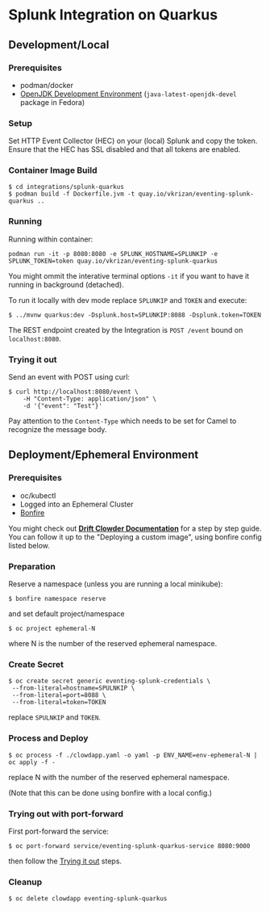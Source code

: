 # Splunk Integration on Quarkus

## Development/Local

### Prerequisites

* podman/docker
* [OpenJDK Development Environment](https://openjdk.java.net/guide/)
  (`java-latest-openjdk-devel` package in Fedora)

### Setup

Set HTTP Event Collector (HEC) on your (local) Splunk and copy the token.
Ensure that the HEC has SSL disabled and that all tokens are enabled.
### Container Image Build

```
$ cd integrations/splunk-quarkus
$ podman build -f Dockerfile.jvm -t quay.io/vkrizan/eventing-splunk-quarkus ..
```

### Running

Running within container:

```
podman run -it -p 8080:8080 -e SPLUNK_HOSTNAME=SPLUNKIP -e SPLUNK_TOKEN=token quay.io/vkrizan/eventing-splunk-quarkus
```

You might ommit the interative terminal options `-it` if you want to have
it running in background (detached).


To run it locally with dev mode replace `SPLUNKIP` and `TOKEN` and execute:

```
$ ../mvnw quarkus:dev -Dsplunk.host=SPLUNKIP:8088 -Dsplunk.token=TOKEN
```

The REST endpoint created by the Integration is
`POST /event` bound on `localhost:8080`.

### Trying it out

Send an event with POST using curl:

```
$ curl http://localhost:8080/event \
    -H "Content-Type: application/json" \
    -d '{"event": "Test"}'
```

Pay attention to the `Content-Type` which needs to be set for Camel
to recognize the message body.

## Deployment/Ephemeral Environment

### Prerequisites

* oc/kubectl
* Logged into an Ephemeral Cluster
* [Bonfire](https://github.com/RedHatInsights/bonfire)

You might check out [**Drift Clowder Documentation**](https://docs.google.com/document/d/1As5TC4WHTrflrt4dt9rRsfAhWsQD_94yNYCy-ucLc0c/edit)
for a step by step guide.
You can follow it up to the "Deploying a custom image", using
bonfire config listed below.

### Preparation

Reserve a namespace (unless you are running a local minikube):
```
$ bonfire namespace reserve
```

and set default project/namespace
```
$ oc project ephemeral-N
```
where N is the number of the reserved ephemeral namespace.


### Create Secret

```
$ oc create secret generic eventing-splunk-credentials \
 --from-literal=hostname=SPULNKIP \
 --from-literal=port=8088 \
 --from-literal=token=TOKEN
```

replace `SPULNKIP` and `TOKEN`.

### Process and Deploy

```
$ oc process -f ./clowdapp.yaml -o yaml -p ENV_NAME=env-ephemeral-N | oc apply -f -
```
replace N with the number of the reserved ephemeral namespace.


(Note that this can be done using bonfire with a local config.)


### Trying out with port-forward

First port-forward the service:

```
$ oc port-forward service/eventing-splunk-quarkus-service 8080:9000
```

then follow the [Trying it out](#trying-it-out) steps.


### Cleanup

```
$ oc delete clowdapp eventing-splunk-quarkus
```

